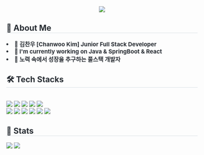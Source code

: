 <div align= "center">
<img src="https://capsule-render.vercel.app/api?type=venom&color=98FB98&height=140&section=header&text=Welcome%20to%20Chanee's%20Github&fontSize=45&fontColor=2E8B57" />
    </div>
    <div style="text-align: left;"> 
    <h2 style="border-bottom: 1px solid #d8dee4; color: #282d33;"> 🌱 About Me </h2>  
    <div style="font-weight: 700; font-size: 15px; text-align: left; color: #282d33;"> <li> 🎤 김찬우 [Chanwoo Kim] Junior Full Stack Developer</li><li> 🎤 I'm currently working on Java & SpringBoot & React</li><li> 🎤 노력 속에서 성장을 추구하는 풀스택 개발자 </div> 
    </div>
    <div style="text-align: left;">
    <h2 style="border-bottom: 1px solid #d8dee4; color: #282d33;"> 🛠️ Tech Stacks </h2> <br> 
    <div style="margin: ; text-align: left;" "text-align: left;"> <img src="https://img.shields.io/badge/Eslint-4B32C3?style=flat&logo=Eslint&logoColor=white">
          <img src="https://img.shields.io/badge/Github-181717?style=flat&logo=Github&logoColor=white">
          <img src="https://img.shields.io/badge/Git-F05032?style=flat&logo=Git&logoColor=white">
          <img src="https://img.shields.io/badge/Java-007396?style=flat&logo=Java&logoColor=white">
          <img src="https://img.shields.io/badge/Javascript-F7DF1E?style=flat&logo=Javascript&logoColor=white">
          <br/><img src="https://img.shields.io/badge/MySQL-4479A1?style=flat&logo=MySQL&logoColor=white">
          <img src="https://img.shields.io/badge/Node.js-339933?style=flat&logo=Node.js&logoColor=white">
          <img src="https://img.shields.io/badge/Notion-000000?style=flat&logo=Notion&logoColor=white">
          <img src="https://img.shields.io/badge/Python-3776AB?style=flat&logo=Python&logoColor=white">
          <img src="https://img.shields.io/badge/React-61DAFB?style=flat&logo=React&logoColor=white">
          <img src="https://img.shields.io/badge/Spring Boot-6DB33F?style=flat&logo=SpringBoot&logoColor=white">
          <br/>
          </div>
    </div>
    <div style="text-align: left;"> 
    <h2 style="border-bottom: 1px solid #d8dee4; color: #282d33;"> 🏅 Stats </h2> 
      <div style="text-align: left;"> 
<img src="https://github-readme-stats.vercel.app/api?username=chanudevelop&custom_title=chanudevelop%27s%20Github%20Stats&bg_color=180,000000&title_color=000000&text_color=000000" />
      <img src="https://github-readme-stats.vercel.app/api/top-langs/?username=chanudevelop&layout=compact&bg_color=180,000000,&title_color=000000&text_color=000000"
          /> </div> 
    </div>
    
